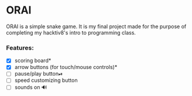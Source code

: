 # ORAI
ORAI is a simple snake game.
It is my final project made for the purpose of completing my hacktiv8's intro to programming class.

### Features:
- [x] scoring board*
- [x] arrow buttons (for touch/mouse controls)*
- [ ] pause/play button⏯
- [ ] speed customizing button
- [ ] sounds on 🔊
